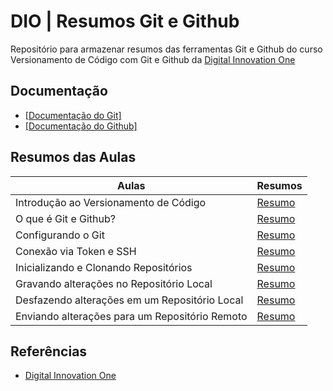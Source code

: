 # DIO | Resumos Git e Github

Repositório para armazenar resumos das ferramentas Git e Github do curso Versionamento de Código com Git e Github da [Digital Innovation One](https://www.dio.me/)

## Documentação 

- [[Documentação do Git]](https://git-scm.com/doc)
- [[Documentação do Github]](https://docs.github.com/)

## Resumos das Aulas

| Aulas                                    | Resumos    |
| ---------------------------------------- | ---------- |
| Introdução ao Versionamento de Código    | [Resumo](https://github.com/vToshio/dio-git-github/blob/main/resumos/aula-01.md) |
| O que é Git e Github?                    | [Resumo](https://github.com/vToshio/dio-git-github/blob/main/resumos/aula-02.md) |
| Configurando o Git   | [Resumo]([https://github.com/vToshio/dio-git-github/blob/main/resumos/aula-01.md](https://github.com/vToshio/dio-git-github/blob/main/resumos/Configura%C3%A7%C3%A3o%20do%20Git.md)) |
| Conexão via Token e SSH    | [Resumo](https://github.com/vToshio/dio-git-github/blob/main/resumos/Acesso%20ao%20Github%20via%20GIT.md) |
| Inicializando e Clonando Repositórios    | [Resumo](https://github.com/vToshio/dio-git-github/blob/main/resumos/aula-03.md) |
| Gravando alterações no Repositório Local | [Resumo](https://github.com/vToshio/dio-git-github/blob/main/resumos/aula-04.md)|
| Desfazendo alterações em um Repositório Local | [Resumo](https://github.com/vToshio/dio-git-github/blob/main/resumos/aula-05.md)|
| Enviando alterações para um Repositório Remoto | [Resumo](https://github.com/vToshio/dio-git-github/blob/main/resumos/aula-06.md)|


## Referências

- [Digital Innovation One](https://www.dio.me/)
